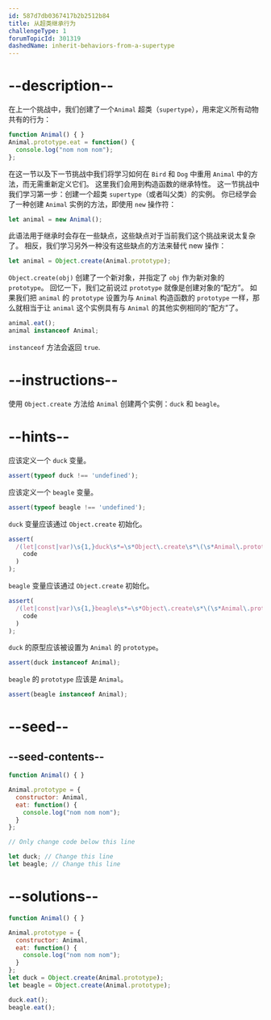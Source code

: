 ```yaml
---
id: 587d7db0367417b2b2512b84
title: 从超类继承行为
challengeType: 1
forumTopicId: 301319
dashedName: inherit-behaviors-from-a-supertype
---
```


# --description--

在上一个挑战中，我们创建了一个`Animal` 超类（`supertype`），用来定义所有动物共有的行为：

```js
function Animal() { }
Animal.prototype.eat = function() {
  console.log("nom nom nom");
};
```

在这一节以及下一节挑战中我们将学习如何在 `Bird` 和 `Dog` 中重用 `Animal` 中的方法，而无需重新定义它们。 这里我们会用到构造函数的继承特性。 这一节挑战中我们学习第一步：创建一个超类 `supertype`（或者叫父类）的实例。 你已经学会了一种创建 `Animal` 实例的方法，即使用 `new` 操作符：

```js
let animal = new Animal();
```

此语法用于继承时会存在一些缺点，这些缺点对于当前我们这个挑战来说太复杂了。 相反，我们学习另外一种没有这些缺点的方法来替代 new 操作：

```js
let animal = Object.create(Animal.prototype);
```

`Object.create(obj)` 创建了一个新对象，并指定了 `obj` 作为新对象的 `prototype`。 回忆一下，我们之前说过 `prototype` 就像是创建对象的“配方”。 如果我们把 `animal` 的 `prototype` 设置为与 `Animal` 构造函数的 `prototype` 一样，那么就相当于让 `animal` 这个实例具有与 `Animal` 的其他实例相同的“配方”了。

```js
animal.eat();
animal instanceof Animal;
```

`instanceof` 方法会返回 `true`.

# --instructions--

使用 `Object.create` 方法给 `Animal` 创建两个实例：`duck` 和 `beagle`。

# --hints--

应该定义一个 `duck` 变量。

```js
assert(typeof duck !== 'undefined');
```

应该定义一个 `beagle` 变量。

```js
assert(typeof beagle !== 'undefined');
```

`duck` 变量应该通过 `Object.create` 初始化。

```js
assert(
  /(let|const|var)\s{1,}duck\s*=\s*Object\.create\s*\(\s*Animal\.prototype\s*\)\s*/.test(
    code
  )
);
```

`beagle` 变量应该通过 `Object.create` 初始化。

```js
assert(
  /(let|const|var)\s{1,}beagle\s*=\s*Object\.create\s*\(\s*Animal\.prototype\s*\)\s*/.test(
    code
  )
);
```

`duck` 的原型应该被设置为 `Animal` 的 `prototype`。

```js
assert(duck instanceof Animal);
```

`beagle` 的 `prototype` 应该是 `Animal`。

```js
assert(beagle instanceof Animal);
```

# --seed--

## --seed-contents--

```js
function Animal() { }

Animal.prototype = {
  constructor: Animal,
  eat: function() {
    console.log("nom nom nom");
  }
};

// Only change code below this line

let duck; // Change this line
let beagle; // Change this line
```

# --solutions--

```js
function Animal() { }

Animal.prototype = {
  constructor: Animal,
  eat: function() {
    console.log("nom nom nom");
  }
};
let duck = Object.create(Animal.prototype);
let beagle = Object.create(Animal.prototype);

duck.eat();
beagle.eat();
```
